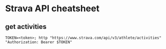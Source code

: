 # Strava API cheatsheet

## get activities
```
TOKEN=<token>; http "https://www.strava.com/api/v3/athlete/activities" "Authorization: Bearer $TOKEN"
```
